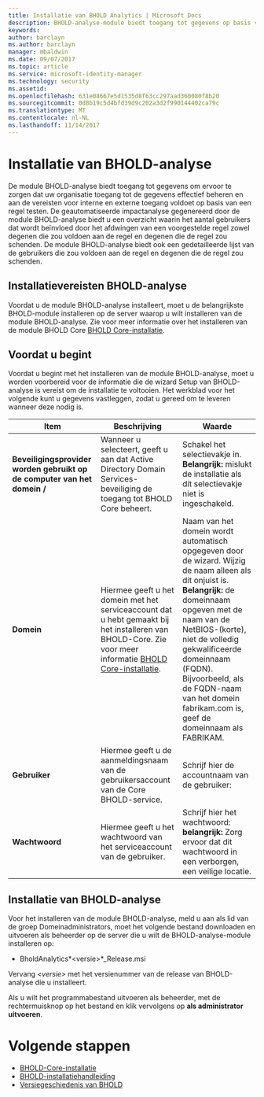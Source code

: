 ```yaml
---
title: Installatie van BHOLD Analytics | Microsoft Docs
description: BHOLD-analyse-module biedt toegang tot gegevens op basis van een regel testen
keywords: 
author: barclayn
ms.author: barclayn
manager: mbaldwin
ms.date: 09/07/2017
ms.topic: article
ms.service: microsoft-identity-manager
ms.technology: security
ms.assetid: 
ms.openlocfilehash: 631e08667e5d1535d8f63cc297aad360080f8b20
ms.sourcegitcommit: 0d8b19c5d4bfd39d9c202a3d2f990144402ca79c
ms.translationtype: MT
ms.contentlocale: nl-NL
ms.lasthandoff: 11/14/2017
---
```

# <a name="bhold-analytics-installation"></a>Installatie van BHOLD-analyse

De module BHOLD-analyse biedt toegang tot gegevens om ervoor te zorgen dat uw organisatie toegang tot de gegevens effectief beheren en aan de vereisten voor interne en externe toegang voldoet op basis van een regel testen. De geautomatiseerde impactanalyse gegenereerd door de module BHOLD-analyse biedt u een overzicht waarin het aantal gebruikers dat wordt beïnvloed door het afdwingen van een voorgestelde regel zowel degenen die zou voldoen aan de regel en degenen die de regel zou schenden. De module BHOLD-analyse biedt ook een gedetailleerde lijst van de gebruikers die zou voldoen aan de regel en degenen die de regel zou schenden.

## <a name="bhold-analytics-installation-requirements"></a>Installatievereisten BHOLD-analyse

Voordat u de module BHOLD-analyse installeert, moet u de belangrijkste BHOLD-module installeren op de server waarop u wilt installeren van de module BHOLD-analyse. Zie voor meer informatie over het installeren van de module BHOLD Core [BHOLD Core-installatie](https://technet.microsoft.com/en-us/library/jj134095(v=ws.10).aspx).

## <a name="before-you-begin"></a>Voordat u begint

Voordat u begint met het installeren van de module BHOLD-analyse, moet u worden voorbereid voor de informatie die de wizard Setup van BHOLD-analyse is vereist om de installatie te voltooien. Het werkblad voor het volgende kunt u gegevens vastleggen, zodat u gereed om te leveren wanneer deze nodig is.

| **Item**                                    | **Beschrijving**                                                                                                                                                                                                           | **Waarde**                                                                                                                                                                                                                                                                                                            |
|---------------------------------------------|---------------------------------------------------------------------------------------------------------------------------------------------------------------------------------------------------------------------------|----------------------------------------------------------------------------------------------------------------------------------------------------------------------------------------------------------------------------------------------------------------------------------------------------------------------|
| **Beveiligingsprovider worden gebruikt op de computer van het domein /** | Wanneer u selecteert, geeft u aan dat Active Directory Domain Services-beveiliging de toegang tot BHOLD Core beheert.                                                                                                                | Schakel het selectievakje in. **Belangrijk:** mislukt de installatie als dit selectievakje niet is ingeschakeld.                                                                                                                                                                                                                   |
| **Domein**                                  | Hiermee geeft u het domein met het serviceaccount dat u hebt gemaakt bij het installeren van BHOLD-Core. Zie voor meer informatie [BHOLD Core-installatie](https://technet.microsoft.com/en-us/library/jj134095(v=ws.10).aspx). | Naam van het domein wordt automatisch opgegeven door de wizard. Wijzig de naam alleen als dit onjuist is. **Belangrijk:** de domeinnaam opgeven met de naam van de NetBIOS-(korte), niet de volledig gekwalificeerde domeinnaam (FQDN). Bijvoorbeeld, als de FQDN-naam van het domein fabrikam.com is, geef de domeinnaam als FABRIKAM. |
| **Gebruiker**                                    | Hiermee geeft u de aanmeldingsnaam van de gebruikersaccount van de Core BHOLD-service.                                                                                                                                                          | Schrijf hier de accountnaam van de gebruiker:                                                                                                                                                                                                                                                                                    |
| **Wachtwoord**                                | Hiermee geeft u het wachtwoord van het serviceaccount van de gebruiker.                                                                                                                                                                       | Schrijf hier het wachtwoord: **belangrijk:** Zorg ervoor dat dit wachtwoord in een verborgen, een veilige locatie.                                                                                                                                                                                                                  |

## <a name="bhold-analytics-installation"></a>Installatie van BHOLD-analyse

Voor het installeren van de module BHOLD-analyse, meld u aan als lid van de groep Domeinadministrators, moet het volgende bestand downloaden en uitvoeren als beheerder op de server die u wilt de BHOLD-analyse-module installeren op:

- BholdAnalytics*\<versie\>*\_Release.msi

Vervang  *\<versie\>*  met het versienummer van de release van BHOLD-analyse die u installeert.

Als u wilt het programmabestand uitvoeren als beheerder, met de rechtermuisknop op het bestand en klik vervolgens op **als administrator uitvoeren**.

# <a name="next-steps"></a>Volgende stappen

- [BHOLD-Core-installatie](https://technet.microsoft.com/en-us/library/jj134095(v=ws.10).aspx)
- [BHOLD-installatiehandleiding](bhold-installation-guide.md)
- [Versiegeschiedenis van BHOLD](../reference/version-bhold-history.md)